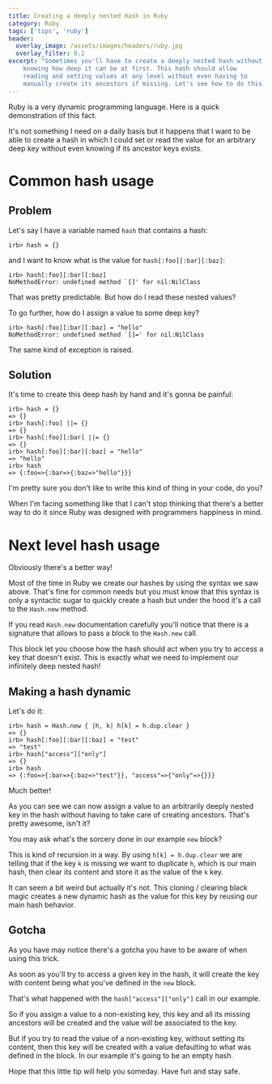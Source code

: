 ```yaml
---
title: Creating a deeply nested Hash in Ruby
category: Ruby
tags: ['tips', 'ruby']
header:
  overlay_image: /assets/images/headers/ruby.jpg
  overlay_filter: 0.2
excerpt: "Sometimes you'll have to create a deeply nested hash without
    knowing how deep it can be at first. This hash should allow
    reading and setting values at any level without even having to
    manually create its ancestors if missing. Let's see how to do this."
---
```


Ruby is a very dynamic programming language. Here is a quick
demonstration of this fact.

It's not something I need on a daily basis but it happens that I want
to be able to create a hash in which I could set or read the value for
an arbitrary deep key without even knowing if its ancestor keys
exists.

# Common hash usage #

## Problem ##

Let's say I have a variable named `hash` that contains a hash:

```irb
irb> hash = {}
```

and I want to know what is the value for `hash[:foo][:bar][:baz]`:

```irb
irb> hash[:foo][:bar][:baz]
NoMethodError: undefined method `[]' for nil:NilClass
```

That was pretty predictable. But how do I read these nested values?

To go further, how do I assign a value to some deep key?

```irb 
irb> hash[:foo][:bar][:baz] = "hello"
NoMethodError: undefined method `[]=' for nil:NilClass
```

The same kind of exception is raised.

## Solution ##

It's time to create this deep hash by hand and it's gonna be painful:

```irb
irb> hash = {}
=> {}
irb> hash[:foo] ||= {}
=> {}
irb> hash[:foo][:bar] ||= {}
=> {}
irb> hash[:foo][:bar][:baz] = "hello"
=> "hello"
irb> hash
=> {:foo=>{:bar=>{:baz=>"hello"}}}
```

I'm pretty sure you don't like to write this kind of thing in your
code, do you?

When I'm facing something like that I can't stop thinking that there's
a better way to do it since Ruby was designed with programmers
happiness in mind.

# Next level hash usage #

Obviously there's a better way!

Most of the time in Ruby we create our hashes by using the syntax we
saw above. That's fine for common needs but you must know that this
syntax is only a syntactic sugar to quickly create a hash but under
the hood it's a call to the `Hash.new` method.

If you read `Hash.new` documentation carefully you'll notice that
there is a signature that allows to pass a block to the `Hash.new`
call.

This block let you choose how the hash should act when you try to
access a key that doesn't exist. This is exactly what we need to
implement our infinitely deep nested hash!

## Making a hash dynamic ##

Let's do it:

```irb
irb> hash = Hash.new { |h, k| h[k] = h.dup.clear }
=> {}
irb> hash[:foo][:bar][:baz] = "test"
=> "test"
irb> hash["access"]["only"]
=> {}
irb> hash
=> {:foo=>{:bar=>{:baz=>"test"}}, "access"=>{"only"=>{}}}
```

Much better!

As you can see we can now assign a value to an arbitrarily deeply
nested key in the hash without having to take care of creating
ancestors. That's pretty awesome, isn't it?

You may ask what's the sorcery done in our example `new` block?

This is kind of recursion in a way. By using `h[k] = h.dup.clear` we
are telling that if the key `k` is missing we want to duplicate `h`,
which is our main hash, then clear its content and store it as the
value of the `k` key.

It can seem a bit weird but actually it's not. This cloning / clearing
black magic creates a new dynamic hash as the value for this key by
reusing our main hash behavior.

## Gotcha ##

As you have may notice there's a gotcha you have to be aware of when
using this trick.

As soon as you'll try to access a given key in the hash, it will
create the key with content being what you've defined in the `new`
block.

That's what happened with the `hash["access"]["only"]` call in our
example.

So if you assign a value to a non-existing key, this key and all its
missing ancestors will be created and the value will be associated to
the key.

But if you try to read the value of a non-existing key, without
setting its content, then this key will be created with a value
defaulting to what was defined in the block. In our example it's going
to be an empty hash.

Hope that this little tip will help you someday. Have fun and stay
safe.
